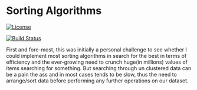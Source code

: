 # Sorting Algorithms

[![License](https://img.shields.io/github/license/mashape/apistatus.svg)](https://github.com/devTimmy/sorting-algorithms/blob/master/LICENSE)

[![Build Status](https://travis-ci.org/devTimmy/sorting-algorithms.svg?branch=master)](https://travis-ci.org/devTimmy/sorting-algorithms)

First and fore-most, this was initially a personal challenge to see whether I could implement most sorting algorithms in search for the best in terms of efficiency
and the ever-growing need to crunch huge(in millions) values of items searching
for something. But searching through un clustered data can be a pain the ass and in
most cases tends to be slow, thus the need to arrange/sort data before performing
any further operations on our dataset.
